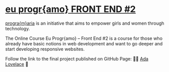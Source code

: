 # <a href = 'https://www.programaria.org/curso-online-euprogramo-fe2/'>eu progr{amo} FRONT END #2</a>

<a href = 'https://www.programaria.org/'>progra{m}aria</a> is an initiative that aims to empower girls and women through technology.

The Online Course Eu Progr{amo} – Front End #2 is a course for those who already have basic notions in web development and want to go deeper and start developing responsive websites.

Follow the link to the final project published on GitHub Page: 🦸‍♀
<a href = ''>Ada Lovelace</a> 🚀
